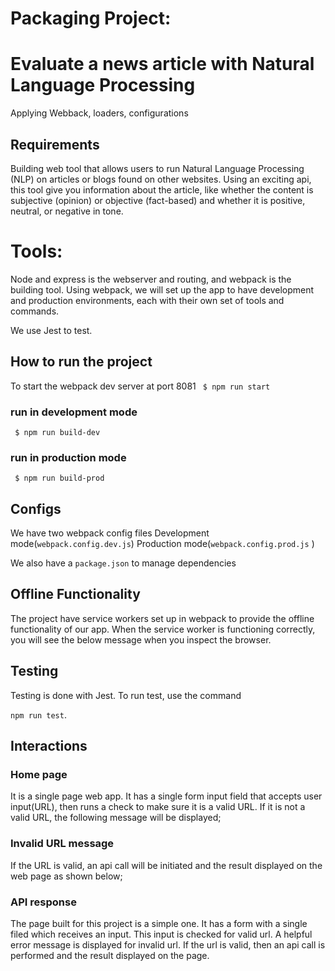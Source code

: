 # Packaging Project: 
# Evaluate a news article with Natural Language Processing 
Applying Webback, loaders, configurations

## Requirements

Building web tool that allows users to run Natural Language Processing (NLP) on articles or blogs found on other websites. Using an exciting api, this tool give you information about the article, like whether the content is subjective (opinion) or objective (fact-based) and whether it is positive, neutral, or negative in tone.

# Tools:
Node and express is the webserver and routing, and webpack is the building tool. Using webpack, we will set up the app to have development and production environments, each with their own set of tools and commands.

We use Jest to test.


## How to run the project

To start the webpack dev server at port 8081
` $ npm run start`

### run in development mode
` $ npm run build-dev`

### run in production mode
` $ npm run build-prod`

## Configs
We have two webpack config files 
Development mode(`webpack.config.dev.js`) 
Production mode(`webpack.config.prod.js` )

We also have a `package.json` to manage dependencies


## Offline Functionality
The project have service workers set up in webpack to provide the offline functionality of our app. When the service worker is functioning correctly, you will see the below message when you inspect the browser.



## Testing

Testing is done with Jest. To run test, use the command 

`npm run test`. 



## Interactions

### Home page


It is a single page web app. It has a single form input field that accepts user input(URL), then runs a check to make sure it is a valid URL. If it is not a valid URL, the following message will be displayed;

### Invalid URL message



If the URL is valid, an api call will be initiated and the result displayed on the web page as shown below;

### API response


The page built for this project is a simple one. It has a form with a single filed which receives an input. This input is checked for valid url. A helpful error message is displayed for invalid url. If the url is valid, then an api call is performed and the result displayed on the page.


